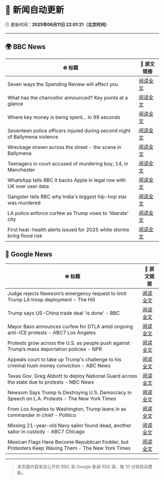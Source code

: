 # 🧠 新闻自动更新

🕒 更新时间：**2025年06月11日 22:01:21（北京时间）**

---

## 🌍 BBC News

| 🌐 标题 | 🔗 原文链接 |
|--------|-------------|
| Seven ways the Spending Review will affect you | [阅读全文](https://www.bbc.com/news/articles/czdyzrm99g2o) |
| What has the chancellor announced? Key points at a glance | [阅读全文](https://www.bbc.com/news/articles/clyr170qm19o) |
| Where key money is being spent... in 99 seconds | [阅读全文](https://www.bbc.com/news/videos/cvgvxl13nz2o) |
| Seventeen police officers injured during  second night of Ballymena violence | [阅读全文](https://www.bbc.com/news/articles/c0k3le25r8ro) |
| Wreckage strewn across the street - the scene in Ballymena | [阅读全文](https://www.bbc.com/news/videos/ckg7xg3g8r2o) |
| Teenagers in court accused of murdering boy, 14, in Manchester | [阅读全文](https://www.bbc.com/news/articles/c1kvxvj4d2wo) |
| WhatsApp tells BBC it backs Apple in legal row with UK over user data | [阅读全文](https://www.bbc.com/news/articles/cgmjrn42wdwo) |
| Gangster tells BBC why India's biggest hip-hop star was murdered | [阅读全文](https://www.bbc.com/news/articles/c87j5v4xjxqo) |
| LA police enforce curfew as Trump vows to 'liberate' city | [阅读全文](https://www.bbc.com/news/articles/cn7z45pyrvvo) |
| First heat-health alerts issued for 2025 while storms bring flood risk | [阅读全文](https://www.bbc.com/weather/articles/c4grkg27269o) |

## 📰 Google News

| 🌐 标题 | 🔗 原文链接 |
|--------|-------------|
| Judge rejects Newsom’s emergency request to limit Trump LA troop deployment - The Hill | [阅读全文](https://news.google.com/rss/articles/CBMilwFBVV95cUxOTVplQktCMFBNY1FQMWg3UHVOUEdROUtxSHhoVW5OTHJrd3M0U3dzU3NiMTFmX1RPOXY4d2l2OVl3WWFYSjM0bTVrTkV0aThoenI3RTRzWkY4V0RiVXcxUlp1dUw5MlBSN19nTDlzbUN1QU1vM0U1WWFXNmU2SzVzYm5kYXJlNmdNc2ZSRDcxQUJkOFFlOU4w0gGcAUFVX3lxTE4zR1Zic2JfSmItZEczSHBnN01ZVDNRdE1zX09mcVppLThab3BwSkJ5dUtERWVsYUZDMlN2X2s0c0d4XzJNcDNmV3IzSUF2Mzdiako0LWJ4VWNTTVlsaTcyblpyeFpJUFZ1YW1CaXROci1PZmRTb1VrSHZDRGczcnFDWExkZEJGQjRqUnV6T1Z1S1hvdjRxWnQ3cEpETw?oc=5) |
| Trump says US-China trade deal 'is done' - BBC | [阅读全文](https://news.google.com/rss/articles/CBMiWkFVX3lxTE9CV05EWjZwM1ktdnc5S0ZzLWg0R1lBakg3U2NLRnVnbnlHWlJjclVOMG5ad2pTV0dlbjhaR0V2TEpzOHZHWDRzVGZ4b194eFhGUlBiY2ZMdGc0d9IBX0FVX3lxTE5yTlB5S21GaFA4M1ZKeTVZaEVyQ0lER0VTdzFnMDR4d2RXWVNrRzhHSnpyOWoxNDRtSnU3QnhObE1LbkdlMGp3cllPSVFTdmFIanUtZkp3MzF2dThOQ1lr?oc=5) |
| Mayor Bass announces curfew for DTLA amid ongoing anti-ICE protests - ABC7 Los Angeles | [阅读全文](https://news.google.com/rss/articles/CBMixAFBVV95cUxORjhnSFJVWThLbzdHOHVSVndVZVdZSWZQbUVuTkQxVVpZNmVwaE9qUHJjd0tvdXhEVWV2ZEhJTFdnR2UtMElpNzN2OTZqc3NLd2RjSzQ2X2N5TGZseTBNUmF6dnZlaGNUMlpMeU5Ta3Q5MlY1M3RuUFZ0YW5vWXl1UXotdm9mX0o1WlVBbDE3QjFtOVlEaTl4elp4S3lOQkV2WUc3d2RNNE5WSkRBZFJXQmMxcGd5Z0hTOFhwY204OHNKNXM4?oc=5) |
| Protests grow across the U.S. as people push against Trump’s mass deportation policies - NPR | [阅读全文](https://news.google.com/rss/articles/CBMiyAFBVV95cUxPSzY0MWE0NWxsUDR1a3ZBVXVSY2VHZm5Ob1ctSURIOE9fRE1qUkFHTmdYZFMydmIxUDNVVzhDWTdtRWJoM0FwZ0d6cjVEb0FjcFZDczRwSTZkN19EcDVzNEZzR1VYaGVmTUJCUzZlLWdUeXJwSHZkLWI1dFVSdnhPV1FCSExXZTZkTnk1NmtUcTBhTWZpS3MtSUpyeFd6TGlFdElZLXJ3NHhIWF9EQUhIQUJIWUdYeGlwcWt1aGVqN1pNcWRxV2Fmag?oc=5) |
| Appeals court to take up Trump's challenge to his criminal hush money conviction - ABC News | [阅读全文](https://news.google.com/rss/articles/CBMiqgFBVV95cUxOYmhOck1kaXFnLU9IMmtOSEdoU1Q4d2pwRDNSM2MtaXUxWThEdkNEdmpBTHlsUWNaQmlRWEVmZTdrcVBORnU3NTF1VHlDNGQ1eEYtMUJXYjRjczNtWjN6M1ViSUNERnc4ZTlsbTIyWmwzWGNobW9YM3M1ZTR5b0I2TGMtbE9DVUNndVFLdVh1YTZaQU4tb2RHMm1qMmZhc0xFQmJLQlk2dnlUd9IBrwFBVV95cUxPMC1PVzJQSXVhQl9wZ2t4V1A5UHVsN1U2XzZ4S1VESkd1RHNMTkhldEJId2t4UFBERXQxYWJUZUNRS1RlaU8wRU5zQlVHOXNIZzRmZTROSl9KTUR4V3NRYk52WFJzdjUtemk0bnFLU3J5UmVBUlpuelpid2RMWUU5ajlTWnNydHpVMkZXSVMtaTNHM2xZb3FQOE5vVTZGbzR3YkctTkU0SWU2ZjloU0Fz?oc=5) |
| Texas Gov. Greg Abbott to deploy National Guard across the state due to protests - NBC News | [阅读全文](https://news.google.com/rss/articles/CBMinwFBVV95cUxNc05rVGVCN2dtS2tqS3hZMkdnaGhRWjNzWmREY19nLWdrNkQ2TC1CLW14TFJnNkI4TnRQMEJWTFhrQzNodnk0ZXhsOUJ0X25nRFNCZkJLV1lUN1p2aFVvSXRzWnNvbENsci1RVEtOeEQ2NkM1bmowV19hLUw1ZmszUl85Z3lNOXFqYWtUQm5hYUhZVGx0TlctX3ViUGdaMTA?oc=5) |
| Newsom Says Trump Is Destroying U.S. Democracy in Speech on L.A. Protests - The New York Times | [阅读全文](https://news.google.com/rss/articles/CBMif0FVX3lxTE1RUVhORHRLNzhod3VpSDZlT1lBWWVXUjBMdzI5QVZjRTVHRGQ4b1d4bGdzTXJvb3BkTEo3WTlJS2dQMkVWRXQ5MkdBVUdRamoxeGNpODNwODNOZlo0RWlYVF9RXzBFZy1zRXdvUUY5T2hFNVp5OWY3d0dlUnFEZW8?oc=5) |
| From Los Angeles to Washington, Trump leans in as commander in chief - Politico | [阅读全文](https://news.google.com/rss/articles/CBMihwFBVV95cUxNU1IwaUM3RmJWVTVfUllCdXM4X3VEdVVpbi1MWU9CaEhBZy1ZcWJYZzVrQ013QkhDcnVjZHZkNTZJWm5ZNENIRE5Wa0RnZTU5VEh0U2FBR1hTOV92aFpCaE1IMGFiRDhQX0NxZ0l6dE5kQWZ2VHU4QWNxSl9EdkFhTmMyUHowZk0?oc=5) |
| Missing 21-year-old Navy sailor found dead, another sailor in custody - ABC7 Chicago | [阅读全文](https://news.google.com/rss/articles/CBMivgFBVV95cUxNSC1yY0JIN2NsanlwUWRoOVpEVnluMFZZWnk3cEpmVEcyVU1NUEl5STVEY2lFNmFTdVBmV0dINFIwX2VzeDhBU2FPYUI3V0JWOW95MTRTdTVULVlXUkt2ZUZMdTlZM0FhRHB3cVJtUm1GLVZOeDlNNmFvLVNBVXRFNENidnNRbjE0UHJncUZtajVvajYySjJkWGZCNWUwUmJVZU4xNjh6T0ZJNEppN0xraEdmLTdsUHA2NzNZYkh3?oc=5) |
| Mexican Flags Have Become Republican Fodder, but Protesters Keep Waving Them - The New York Times | [阅读全文](https://news.google.com/rss/articles/CBMiugFBVV95cUxOVm1TVVRFVm02NjAwS0hHT1VoVTQxVGxnNVhMSHRLT3VkWW1tOXYzeF8yN21pVVEwWkZpRy1sSENxOG5WSWtFc3hUNm80QlNIVkNwLVpRNmoxX0VOTzRfR2o2eElqQkoxX05NWjcycmxNeXRYN09iUFJWZ2RMb2lTcklsbERtSGl6THNMM0NWbWdVTk9DSWlTUGM4WTN6NmQ2SnFLTEJkMF9Ka1M2ajRfTVNhQ0daRVhkQmc?oc=5) |

---
> 本页面内容来自公开的 BBC 和 Google 新闻 RSS 源，每 10 分钟自动更新。